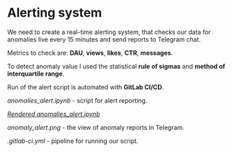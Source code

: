 # Alerting system

We need to create a real-time alerting system, that checks our data for anomalies live every 15 minutes and send reports to Telegram chat.

Metrics to check are: **DAU**, **views**, **likes**, **CTR**, **messages**.

To detect anomaly value I used the statistical **rule of sigmas** and **method of interquartile range**.

Run of the alert script is automated with **GitLab CI/CD**.

*anomalies_alert.ipynb* - script for alert reporting.

*[Rendered anomalies_alert.ipynb](https://nbviewer.org/github/EvgDubrovin/Data_Analyst_Simulator/blob/main/3_anomalies_alerts/anomalies_alert.ipynb)*

*anomaly_alert.png* - the view of anomaly reports in Telegram.

*.gitlab-ci.yml* - pipeline for running our script.
